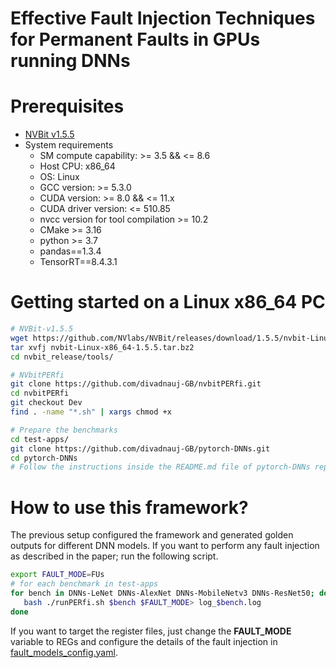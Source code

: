 
# Effective Fault Injection Techniques for Permanent Faults in GPUs running DNNs

# Prerequisites
 * [NVBit v1.5.5](https://github.com/NVlabs/NVBit/releases/tag/1.5.5)
 * System requirements
   * SM compute capability: >= 3.5 && <= 8.6
   * Host CPU: x86_64
   * OS: Linux
   * GCC version: >= 5.3.0
   * CUDA version: >= 8.0 && <= 11.x
   * CUDA driver version: <= 510.85
   * nvcc version for tool compilation >= 10.2
   * CMake >= 3.16
   * python >= 3.7   
   * pandas==1.3.4
   * TensorRT==8.4.3.1
 
# Getting started on a Linux x86\_64 PC
```bash
# NVBit-v1.5.5
wget https://github.com/NVlabs/NVBit/releases/download/1.5.5/nvbit-Linux-x86_64-1.5.5.tar.bz2
tar xvfj nvbit-Linux-x86_64-1.5.5.tar.bz2
cd nvbit_release/tools/

# NVbitPERfi 
git clone https://github.com/divadnauj-GB/nvbitPERfi.git
cd nvbitPERfi
git checkout Dev
find . -name "*.sh" | xargs chmod +x

# Prepare the benchmarks 
cd test-apps/
git clone https://github.com/divadnauj-GB/pytorch-DNNs.git
cd pytorch-DNNs
# Follow the instructions inside the README.md file of pytorch-DNNs repository
```
# How to use this framework?
The previous setup configured the framework and generated golden outputs for different DNN models. If you want to perform any fault injection as described in the paper; run the following script. 

```bash
export FAULT_MODE=FUs
# for each benchmark in test-apps
for bench in DNNs-LeNet DNNs-AlexNet DNNs-MobileNetv3 DNNs-ResNet50; do
   bash ./runPERfi.sh $bench $FAULT_MODE> log_$bench.log
done
```

If you want to target the register files, just change the **FAULT_MODE** variable to REGs and configure the details of the fault injection in [fault_models_config.yaml](https://github.com/divadnauj-GB/nvbitPERfi/blob/Dev/scripts/fault_models_config.yaml).
